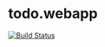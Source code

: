 # todo.webapp

[![Build Status](https://travis-ci.org/sanpii/todo.webapp.png)](https://travis-ci.org/sanpii/todo.webapp)
